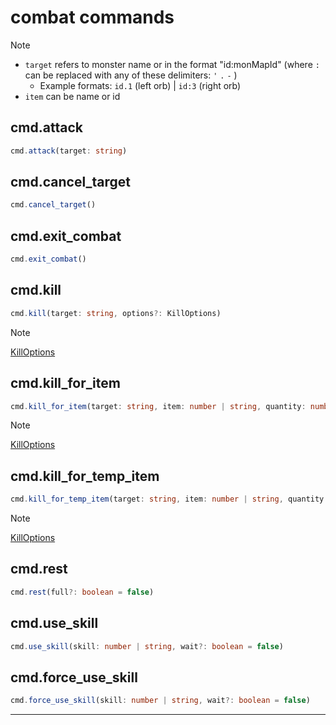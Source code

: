 # combat commands

> [!NOTE]
> - `target` refers to monster name or in the format "id:monMapId" (where `:` can be replaced with any of these delimiters: `'` `.` `-` )
>    - Example formats: `id.1` (left orb) | `id:3` (right orb)
> - `item` can be name or id


## cmd.attack

```ts
cmd.attack(target: string)
```

## cmd.cancel_target

```ts
cmd.cancel_target()
```

## cmd.exit_combat

```ts
cmd.exit_combat()
```

## cmd.kill

```ts
cmd.kill(target: string, options?: KillOptions)
```

> [!NOTE]
> [KillOptions](/api-legacy/typedefs/KillOptions)


## cmd.kill_for_item

```ts
cmd.kill_for_item(target: string, item: number | string, quantity: number, options?: KillOptions)
```

> [!NOTE]
> [KillOptions](/api-legacy/typedefs/KillOptions)


## cmd.kill_for_temp_item

```ts
cmd.kill_for_temp_item(target: string, item: number | string, quantity: number, options?: KillOptions)
```

> [!NOTE]
> [KillOptions](/api-legacy/typedefs/KillOptions)


## cmd.rest

```ts
cmd.rest(full?: boolean = false)
```

## cmd.use_skill

```ts
cmd.use_skill(skill: number | string, wait?: boolean = false)
```

## cmd.force_use_skill

```ts
cmd.force_use_skill(skill: number | string, wait?: boolean = false)
```

---

